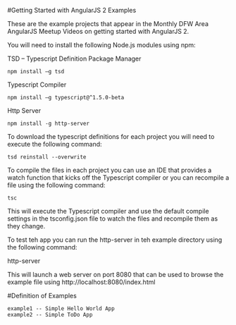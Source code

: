 #Getting Started with AngularJS 2 Examples

These are the example projects that appear in the Monthly DFW Area AngularJS Meetup Videos on getting started with AngularJS 2.

You will need to install the following Node.js modules using npm:

TSD – Typescript Definition Package Manager

    npm install –g tsd

Typescript Compiler

    npm install –g typescript@^1.5.0-beta
    
Http Server

    npm install -g http-server
    
To download the typescript definitions for each project you will need to execute the following command:

    tsd reinstall --overwrite

To compile the files in each project you can use an IDE that provides a watch function that kicks off the Typescript 
compiler or you can recompile a file using the following command:

    tsc
    
This will execute the Typescript compiler and use the default compile settings in the tsconfig.json file to watch the 
files and recompile them as they change.

To test teh app you can run the http-server in teh example directory using the following command:

   http-server
   
This will launch a web server on port 8080 that can be used to browse the example file using http://localhost:8080/index.html

#Definition of Examples

    example1 -- Simple Hello World App
    example2 -- Simple ToDo App
